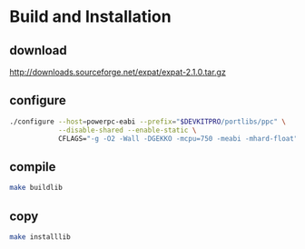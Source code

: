 
# Build and Installation

## download

http://downloads.sourceforge.net/expat/expat-2.1.0.tar.gz

## configure

```bash
./configure --host=powerpc-eabi --prefix="$DEVKITPRO/portlibs/ppc" \
            --disable-shared --enable-static \
            CFLAGS="-g -O2 -Wall -DGEKKO -mcpu=750 -meabi -mhard-float"
```

## compile

```bash
make buildlib
```

## copy

```bash
make installlib
```
